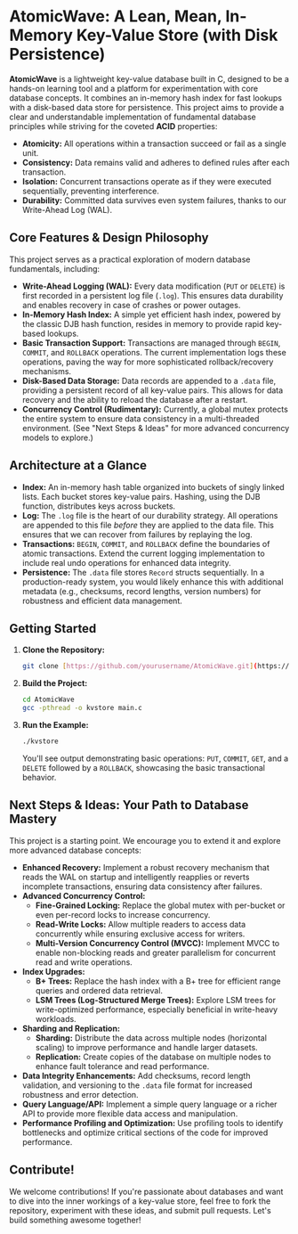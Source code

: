 # AtomicWave: A Lean, Mean, In-Memory Key-Value Store (with Disk Persistence)

**AtomicWave** is a lightweight key-value database built in C, designed to be a hands-on learning tool and a platform for experimentation with core database concepts. It combines an in-memory hash index for fast lookups with a disk-based data store for persistence.  This project aims to provide a clear and understandable implementation of fundamental database principles while striving for the coveted **ACID** properties:

*   **Atomicity:**  All operations within a transaction succeed or fail as a single unit.
*   **Consistency:** Data remains valid and adheres to defined rules after each transaction.
*   **Isolation:** Concurrent transactions operate as if they were executed sequentially, preventing interference.
*   **Durability:** Committed data survives even system failures, thanks to our Write-Ahead Log (WAL).

## Core Features & Design Philosophy

This project serves as a practical exploration of modern database fundamentals, including:

*   **Write-Ahead Logging (WAL):**  Every data modification (`PUT` or `DELETE`) is first recorded in a persistent log file (`.log`). This ensures data durability and enables recovery in case of crashes or power outages.
*   **In-Memory Hash Index:** A simple yet efficient hash index, powered by the classic DJB hash function, resides in memory to provide rapid key-based lookups.
*   **Basic Transaction Support:**  Transactions are managed through `BEGIN`, `COMMIT`, and `ROLLBACK` operations. The current implementation logs these operations, paving the way for more sophisticated rollback/recovery mechanisms.
*   **Disk-Based Data Storage:** Data records are appended to a `.data` file, providing a persistent record of all key-value pairs. This allows for data recovery and the ability to reload the database after a restart.
*   **Concurrency Control (Rudimentary):**  Currently, a global mutex protects the entire system to ensure data consistency in a multi-threaded environment. (See "Next Steps & Ideas" for more advanced concurrency models to explore.)

## Architecture at a Glance

*   **Index:** An in-memory hash table organized into buckets of singly linked lists. Each bucket stores key-value pairs. Hashing, using the DJB function, distributes keys across buckets.
*   **Log:** The `.log` file is the heart of our durability strategy.  All operations are appended to this file *before* they are applied to the data file. This ensures that we can recover from failures by replaying the log.
*   **Transactions:** `BEGIN`, `COMMIT`, and `ROLLBACK` define the boundaries of atomic transactions. Extend the current logging implementation to include real undo operations for enhanced data integrity.
*   **Persistence:** The `.data` file stores `Record` structs sequentially. In a production-ready system, you would likely enhance this with additional metadata (e.g., checksums, record lengths, version numbers) for robustness and efficient data management.

## Getting Started

1.  **Clone the Repository:**

    ```bash
    git clone [https://github.com/yourusername/AtomicWave.git](https://github.com/yourusername/AtomicWave.git)
    ```

2.  **Build the Project:**

    ```bash
    cd AtomicWave
    gcc -pthread -o kvstore main.c
    ```

3.  **Run the Example:**

    ```bash
    ./kvstore
    ```

    You'll see output demonstrating basic operations: `PUT`, `COMMIT`, `GET`, and a `DELETE` followed by a `ROLLBACK`, showcasing the basic transactional behavior.

## Next Steps & Ideas: Your Path to Database Mastery

This project is a starting point. We encourage you to extend it and explore more advanced database concepts:

*   **Enhanced Recovery:** Implement a robust recovery mechanism that reads the WAL on startup and intelligently reapplies or reverts incomplete transactions, ensuring data consistency after failures.
*   **Advanced Concurrency Control:**
    *   **Fine-Grained Locking:** Replace the global mutex with per-bucket or even per-record locks to increase concurrency.
    *   **Read-Write Locks:** Allow multiple readers to access data concurrently while ensuring exclusive access for writers.
    *   **Multi-Version Concurrency Control (MVCC):** Implement MVCC to enable non-blocking reads and greater parallelism for concurrent read and write operations.
*   **Index Upgrades:**
    *   **B+ Trees:**  Replace the hash index with a B+ tree for efficient range queries and ordered data retrieval.
    *   **LSM Trees (Log-Structured Merge Trees):** Explore LSM trees for write-optimized performance, especially beneficial in write-heavy workloads.
*   **Sharding and Replication:**
    *   **Sharding:**  Distribute the data across multiple nodes (horizontal scaling) to improve performance and handle larger datasets.
    *   **Replication:**  Create copies of the database on multiple nodes to enhance fault tolerance and read performance.
*   **Data Integrity Enhancements:** Add checksums, record length validation, and versioning to the `.data` file format for increased robustness and error detection.
*   **Query Language/API:** Implement a simple query language or a richer API to provide more flexible data access and manipulation.
*   **Performance Profiling and Optimization:** Use profiling tools to identify bottlenecks and optimize critical sections of the code for improved performance.

## Contribute!

We welcome contributions! If you're passionate about databases and want to dive into the inner workings of a key-value store, feel free to fork the repository, experiment with these ideas, and submit pull requests. Let's build something awesome together!
